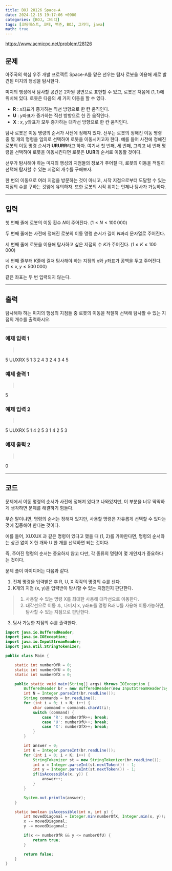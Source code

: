 ```yaml
---
title: BOJ 28126 Space-A
date: 2024-12-15 19:17:06 +0900
categories: [BOJ, 그리디]
tags: [코딩테스트, 코테, 백준, BOJ, 그리디, java]
math: true
---
```


<https://www.acmicpc.net/problem/28126>

## 문제
아주국의 핵심 우주 개발 프로젝트 Space-A를 맡은 선우는 탐사 로봇을 이용해 새로 발견된 미지의 행성을 탐사한다.

미지의 행성에서 탐사할 공간은 2차원 평면으로 표현할 수 있고, 로봇은 처음에 $(1, 1)$에 위치해 있다. 로봇은 다음의 세 가지 이동을 할 수 있다.

- **R** : $x$좌표가 증가하는 직선 방향으로 한 칸 움직인다.
- **U** : $y$좌표가 증가하는 직선 방향으로 한 칸 움직인다.
- **X** : $x$, $y$좌표가 모두 증가하는 대각선 방향으로 한 칸 움직인다.

탐사 로봇은 이동 명령의 순서가 사전에 정해져 있다. 선우는 로봇의 정해진 이동 명령 중 몇 개의 명령을 임의로 선택하여 로봇을 이동시키고자 한다. 예를 들어 사전에 정해진 로봇의 이동 명령 순서가 **URURR**라고 하자. 여기서 첫 번째, 세 번째, 그리고 네 번째 명령을 선택하여 로봇을 이동시킨다면 로봇은 **UUR**의 순서로 이동할 것이다.

선우가 탐사해야 하는 미지의 행성의 지점들의 정보가 주어질 때, 로봇의 이동을 적절히 선택해 탐사할 수 있는 지점의 개수를 구해보자.

한 번의 이동으로 여러 지점을 방문하는 것이 아니고, 시작 지점으로부터 도달할 수 있는 지점의 수를 구하는 것임에 유의하자. 또한 로봇의 시작 위치는 언제나 탐사가 가능하다.

---
## 입력
첫 번째 줄에 로봇의 이동 횟수 $N$이 주어진다. $(1\leq N \leq 100\,000)$

두 번째 줄에는 사전에 정해진 로봇의 이동 명령 순서가 길이 $N$짜리 문자열로 주어진다.

세 번째 줄에 로봇을 이용해 탐사하고 싶은 지점의 수 $K$가 주어진다. $(1\leq K \leq 100\,000)$

네 번째 줄부터 $K$줄에 걸쳐 탐사해야 하는 지점의 $x$와 $y$좌표가 공백을 두고 주어진다. $(1\leq x, y \leq 500\,000)$

같은 좌표는 두 번 입력되지 않는다.

---
## 출력
탐사해야 하는 미지의 행성의 지점들 중 로봇의 이동을 적절히 선택해 탐사할 수 있는 지점의 개수를 출력하시오.

---
### 예제 입력 1
> <pre>
5
UUXRX
5
1 3
2 4
3 2
4 3
4 5
> </pre>

### 예제 출력 1
> <pre>
5
> </pre>

### 예제 입력 2
> <pre>
5
UUXRX
5
1 4
2 5
3 1
4 2
5 3
> </pre>

### 예제 출력 2
> <pre>
0
> </pre>

---
## 코드

문제에서 이동 명령의 순서가 사전에 정해져 있다고 나와있지만, 이 부분을 너무 딱딱하게 생각하면 문제를 해결하기 힘들다.

무슨 말이냐면, 명령의 순서는 정해져 있지만, 사용할 명령은 자유롭게 선택할 수 있다는 것에 집중해야 한다는 것이다.

예를 들어, XUXUX 과 같은 명령이 있다고 했을 때 (1, 2)를 가야한다면, 명령의 순서와는 상관 없이 X 한 개와 U 한 개를 선택하면 되는 것이다.

즉, 주어진 명령의 순서는 중요하지 않고 다만, 각 종류의 명령이 몇 개인지가 중요하다는 것이다.

문제 풀이 아이디어는 다음과 같다.

1. 전체 명령을 입력받은 후 R, U, X 각각의 명령의 수를 센다.
2. K개의 지점 (x, y)을 입력받아 탐사할 수 있는 지점인지 판단한다.
> 1) 사용할 수 있는 명령 X를 최대한 사용해 대각선으로 이동한다.<br>
> 2) 대각선으로 이동 후, 나머지 x, y좌표를 명령 R과 U를 사용해 이동가능하면, 탐사할 수 있는 지점으로 판단한다.
3. 탐사 가능한 지점의 수를 출력한다.

```java
import java.io.BufferedReader;
import java.io.IOException;
import java.io.InputStreamReader;
import java.util.StringTokenizer;

public class Main {

    static int numberOfR = 0;
    static int numberOfU = 0;
    static int numberOfX = 0;

    public static void main(String[] args) throws IOException {
        BufferedReader br = new BufferedReader(new InputStreamReader(System.in));
        int N = Integer.parseInt(br.readLine());
        String commands = br.readLine();
        for (int i = 0; i < N; i++) {
            char command = commands.charAt(i);
            switch (command) {
                case 'R': numberOfR++; break;
                case 'U': numberOfU++; break;
                case 'X': numberOfX++; break;
            }
        }

        int answer = 0;
        int K = Integer.parseInt(br.readLine());
        for (int i = 0; i < K; i++) {
            StringTokenizer st = new StringTokenizer(br.readLine());
            int x = Integer.parseInt(st.nextToken()) - 1;
            int y = Integer.parseInt(st.nextToken()) - 1;
            if(isAccessible(x, y)) {
                answer++;
            }
        }

        System.out.println(answer);
    }

    static boolean isAccessible(int x, int y) {
        int movedDiagonal = Integer.min(numberOfX, Integer.min(x, y));
        x -= movedDiagonal;
        y -= movedDiagonal;

        if(x <= numberOfR && y <= numberOfU) {
            return true;
        }

        return false;
    }
}
```

